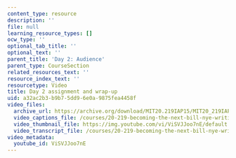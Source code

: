 ```yaml
---
content_type: resource
description: ''
file: null
learning_resource_types: []
ocw_type: ''
optional_tab_title: ''
optional_text: ''
parent_title: 'Day 2: Audience'
parent_type: CourseSection
related_resources_text: ''
resource_index_text: ''
resourcetype: Video
title: Day 2 assignment and wrap-up
uid: a32ac2b3-b9b7-5dd9-6e0a-9875fea4458f
video_files:
  archive_url: https://archive.org/download/MIT20.219IAP15/MIT20_219IAP15_D02P3_300k.mp4
  video_captions_file: /courses/20-219-becoming-the-next-bill-nye-writing-and-hosting-the-educational-show-january-iap-2015/0ad819953f2851fdb38782deb7e18e5a_ViSVJJoo7nE.vtt
  video_thumbnail_file: https://img.youtube.com/vi/ViSVJJoo7nE/default.jpg
  video_transcript_file: /courses/20-219-becoming-the-next-bill-nye-writing-and-hosting-the-educational-show-january-iap-2015/707cc8e5afeb2d416619bff77d9c7e56_ViSVJJoo7nE.pdf
video_metadata:
  youtube_id: ViSVJJoo7nE
---
```

